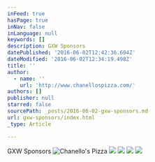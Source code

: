 ```yaml
---
inFeed: true
hasPage: true
inNav: false
inLanguage: null
keywords: []
description: GXW Sponsors
datePublished: '2016-06-02T12:42:36.694Z'
dateModified: '2016-06-02T12:34:19.498Z'
title: ''
author:
  - name: ''
    url: 'http://www.chanellospizza.com/'
authors: []
publisher: null
starred: false
sourcePath: _posts/2016-06-02-gxw-sponsors.md
url: gxw-sponsors/index.html
_type: Article

---
```

GXW Sponsors
![Chanello's Pizza](https://the-grid-user-content.s3-us-west-2.amazonaws.com/3b0a6a38-f9af-46c2-9eb7-eaa01b16798e.png)
![](https://the-grid-user-content.s3-us-west-2.amazonaws.com/0b5c898f-7c90-42e8-9c87-be5639d74b9a.jpg)
![](https://the-grid-user-content.s3-us-west-2.amazonaws.com/015c8c46-f346-4eee-8915-6c3dfca587e7.png)
![](https://the-grid-user-content.s3-us-west-2.amazonaws.com/819ae3b5-fa14-4698-b635-42b4d8378bce.jpg)
![](https://the-grid-user-content.s3-us-west-2.amazonaws.com/ca47a5cf-6d72-4b6a-8391-819bc8c9a009.jpg)